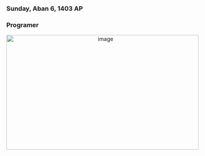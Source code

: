 <div display="inline-block">
  <h3> Sunday, Aban 6, 1403 AP </h3>
  <h3> Programer </h3>
</div>
  <div align="center" background-color="red" height="300px" width="100%" >
  <img src="programming.jpg" alt="image" height="300px" width="100%" border-radius="20%" />
</div>

